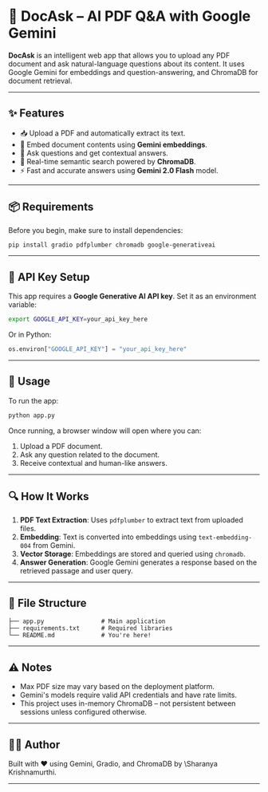 # 🤖 DocAsk – AI PDF Q\&A with Google Gemini

**DocAsk** is an intelligent web app that allows you to upload any PDF document and ask natural-language questions about its content. It uses Google Gemini for embeddings and question-answering, and ChromaDB for document retrieval.

---

## ✨ Features

* 📥 Upload a PDF and automatically extract its text.
* 🧠 Embed document contents using **Gemini embeddings**.
* 🔎 Ask questions and get contextual answers.
* 🧾 Real-time semantic search powered by **ChromaDB**.
* ⚡ Fast and accurate answers using **Gemini 2.0 Flash** model.

---

## 📦 Requirements

Before you begin, make sure to install dependencies:

```bash
pip install gradio pdfplumber chromadb google-generativeai
```

---

## 🔑 API Key Setup

This app requires a **Google Generative AI API key**. Set it as an environment variable:

```bash
export GOOGLE_API_KEY=your_api_key_here
```

Or in Python:

```python
os.environ["GOOGLE_API_KEY"] = "your_api_key_here"
```

---

## 🚀 Usage

To run the app:

```bash
python app.py
```

Once running, a browser window will open where you can:

1. Upload a PDF document.
2. Ask any question related to the document.
3. Receive contextual and human-like answers.

---

## 🔍 How It Works

1. **PDF Text Extraction**: Uses `pdfplumber` to extract text from uploaded files.
2. **Embedding**: Text is converted into embeddings using `text-embedding-004` from Gemini.
3. **Vector Storage**: Embeddings are stored and queried using `chromadb`.
4. **Answer Generation**: Google Gemini generates a response based on the retrieved passage and user query.

---

## 📁 File Structure

```text
├── app.py                # Main application
├── requirements.txt      # Required libraries
└── README.md             # You're here!
```

---

## ⚠️ Notes

* Max PDF size may vary based on the deployment platform.
* Gemini's models require valid API credentials and have rate limits.
* This project uses in-memory ChromaDB – not persistent between sessions unless configured otherwise.

---

## 🧑‍💻 Author

Built with ❤️ using Gemini, Gradio, and ChromaDB by \Sharanya Krishnamurthi.

---


